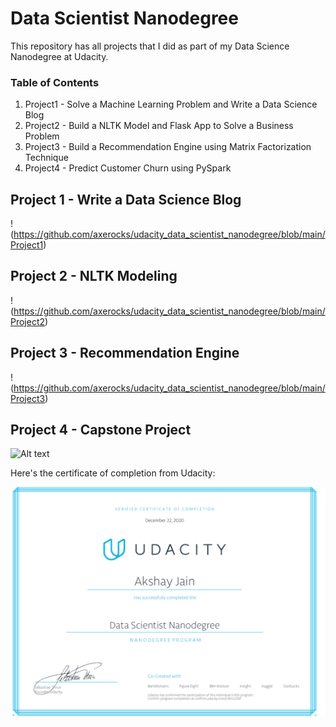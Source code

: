# Data Scientist Nanodegree

This repository has all projects that I did as part of my Data Science Nanodegree at Udacity.


### Table of Contents

1. Project1 - Solve a Machine Learning Problem and Write a Data Science Blog
2. Project2 - Build a NLTK Model and Flask App to Solve a Business Problem
3. Project3 - Build a Recommendation Engine using Matrix Factorization Technique
4. Project4 - Predict Customer Churn using PySpark

## Project 1 - Write a Data Science Blog <a name="Project1"></a>

!(https://github.com/axerocks/udacity_data_scientist_nanodegree/blob/main/Project1)



## Project 2 - NLTK Modeling <a name="Project2"></a>

!(https://github.com/axerocks/udacity_data_scientist_nanodegree/blob/main/Project2)


## Project 3 - Recommendation Engine <a name="Project3"></a>

!(https://github.com/axerocks/udacity_data_scientist_nanodegree/blob/main/Project3)


## Project 4 - Capstone Project <a name="Project4"></a>

![Alt text](https://github.com/axerocks/udacity_data_scientist_nanodegree/blob/main/Project4)

Here's the certificate of completion from Udacity:

![Alt text](https://github.com/axerocks/udacity_data_scientist_nanodegree/blob/main/Udacity%20Certficate%20-%20Akshay%20Jain.PNG)
